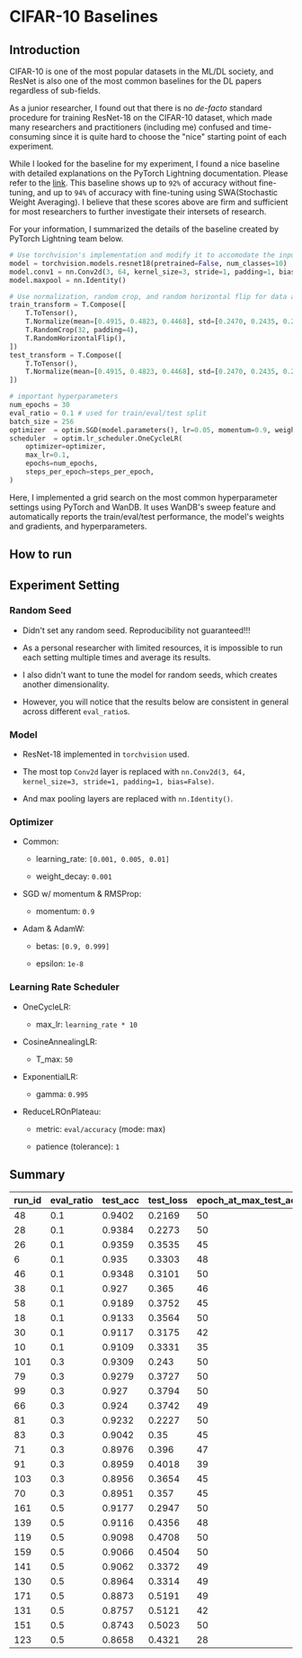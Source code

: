# CIFAR-10 Baselines

## Introduction

CIFAR-10 is one of the most popular datasets in the ML/DL society, and ResNet is also one of the most common baselines for the DL papers regardless of sub-fields. 

As a junior researcher, I found out that there is no *de-facto* standard procedure for training ResNet-18 on the CIFAR-10 dataset, which made many researchers and practitioners (including me) confused and time-consuming since it is quite hard to choose the "nice" starting point of each experiment.

While I looked for the baseline for my experiment, I found a nice baseline with detailed explanations on the PyTorch Lightning documentation. Please refer to the [link](https://pytorch-lightning.readthedocs.io/en/stable/notebooks/lightning_examples/cifar10-baseline.html). This baseline shows up to `92%` of accuracy without fine-tuning, and up to `94%` of accuracy with fine-tuning using SWA(Stochastic Weight Averaging). I believe that these scores above are firm and sufficient for most researchers to further investigate their intersets of research. 

For your information, I summarized the details of the baseline created by PyTorch Lightning team below.

```python
# Use torchvision's implementation and modify it to accomodate the input size of (3, 32, 32)
model = torchvision.models.resnet18(pretrained=False, num_classes=10)
model.conv1 = nn.Conv2d(3, 64, kernel_size=3, stride=1, padding=1, bias=False)
model.maxpool = nn.Identity()

# Use normalization, random crop, and random horizontal flip for data augmentation
train_transform = T.Compose([
    T.ToTensor(), 
    T.Normalize(mean=[0.4915, 0.4823, 0.4468], std=[0.2470, 0.2435, 0.2616]),
    T.RandomCrop(32, padding=4),
    T.RandomHorizontalFlip(),
])
test_transform = T.Compose([
    T.ToTensor(),
    T.Normalize(mean=[0.4915, 0.4823, 0.4468], std=[0.2470, 0.2435, 0.2616]),
])

# important hyperparameters
num_epochs = 30
eval_ratio = 0.1 # used for train/eval/test split
batch_size = 256
optimizer  = optim.SGD(model.parameters(), lr=0.05, momentum=0.9, weight_decay=5e-4)
scheduler  = optim.lr_scheduler.OneCycleLR(
    optimizer=optimizer, 
    max_lr=0.1,
    epochs=num_epochs,
    steps_per_epoch=steps_per_epoch,
)
```

Here, I implemented a grid search on the most common hyperparameter settings using PyTorch and WanDB. It uses WanDB's sweep feature and automatically reports the train/eval/test performance, the model's weights and gradients, and hyperparameters. 

## How to run



## Experiment Setting

### Random Seed

- Didn't set any random seed. Reproducibility not guaranteed!!!

- As a personal researcher with limited resources, it is impossible to run each setting multiple times and average its results.

- I also didn't want to tune the model for random seeds, which creates another dimensionality.

- However, you will notice that the results below are consistent in general across different `eval_ratio`s. 

### Model

- ResNet-18 implemented in `torchvision` used.

- The most top `Conv2d` layer is replaced with `nn.Conv2d(3, 64, kernel_size=3, stride=1, padding=1, bias=False)`.

- And max pooling layers are replaced with `nn.Identity()`.

### Optimizer

- Common:

    - learning_rate: `[0.001, 0.005, 0.01]`

    - weight_decay: `0.001`

- SGD w/ momentum & RMSProp:

    - momentum: `0.9`

- Adam & AdamW:

    - betas: `[0.9, 0.999]`

    - epsilon: `1e-8`

### Learning Rate Scheduler

- OneCycleLR:

    - max_lr: `learning_rate * 10`

- CosineAnnealingLR:

    - T_max: `50`

- ExponentialLR:

    - gamma: `0.995`

- ReduceLROnPlateau:

    - metric: `eval/accuracy` (mode: max)

    - patience (tolerance): `1`

## Summary

| run_id | eval_ratio | test_acc | test_loss | epoch_at_max_test_acc | learning_rate | optimizer | lr_scheduler       | train_acc | train_loss | more_finetunig |
|--------|------------|----------|-----------|-----------------------|---------------|-----------|--------------------|-----------|------------|----------------|
|     48 |        0.1 |   0.9402 |    0.2169 |                    50 |         0.01  |     sgd   | OneCycleLR         |    0.998  |   0.01108  |            yes |
|     28 |        0.1 |   0.9384 |    0.2273 |                    50 |         0.005 |     sgd   | OneCycleLR         |    0.999  |   0.007206 |            no  |
|     26 |        0.1 |   0.9359 |    0.3535 |                    45 |         0.005 |     adamw | OneCycleLR         |    0.9991 |   0.003272 |            no  |
|      6 |        0.1 |   0.935  |    0.3303 |                    48 |         0.001 |     adamw | OneCycleLR         |    0.9994 |   0.002192 |            no  |
|     46 |        0.1 |   0.9348 |    0.3101 |                    50 |         0.01  |     adamw | OneCycleLR         |    0.998  |   0.006341 |            no  |
|     38 |        0.1 |   0.927  |    0.365  |                    46 |         0.005 |     adamw | ReduceLROnPlateau  |    0.9982 |   0.006607 |            no  |
|     58 |        0.1 |   0.9189 |    0.3752 |                    45 |         0.01  |     adamw | ReduceLROnPlateau  |    0.9973 |   0.009073 |            no  |
|     18 |        0.1 |   0.9133 |    0.3564 |                    50 |         0.001 |     adamw | ReduceLROnPlateau  |    0.9849 |   0.04224  |            no  |
|     30 |        0.1 |   0.9117 |    0.3175 |                    42 |         0.005 |     adamw | CosineAnnealingLR  |    0.9764 |   0.06818  |            no  |
|     10 |        0.1 |   0.9109 |    0.3331 |                    35 |         0.001 |     adamw | CosineAnnealingLR  |    0.9782 |   0.06269  |            no  |
|    101 |        0.3 |   0.9309 |    0.243  |                    50 |         0.01  |     sgd   | OneCycleLR         |    0.9983 |   0.009917 |            yes |
|     79 |        0.3 |   0.9279 |    0.3727 |                    50 |         0.005 |     adamw | OneCycleLR         |    0.9987 |   0.003954 |            yes |
|     99 |        0.3 |   0.927  |    0.3794 |                    50 |         0.01  |     adamw | OneCycleLR         |    0.9978 |   0.006801 |            yes |
|     66 |        0.3 |   0.924  |    0.3742 |                    49 |         0.001 |     adamw | OneCycleLR         |    0.9995 |   0.002283 |            no  |
|     81 |        0.3 |   0.9232 |    0.2227 |                    50 |         0.005 |     sgd   | OneCycleLR         |    0.9993 |   0.007638 |            yes |
|     83 |        0.3 |   0.9042 |    0.35   |                    45 |         0.005 |     adamw | CosineAnnealingLR  |    0.9729 |   0.07661  |            no  |
|     71 |        0.3 |   0.8976 |    0.396  |                    47 |         0.001 |     adamw | ReduceLROnPlateau  |    0.9812 |   0.05181  |            no  |
|     91 |        0.3 |   0.8959 |    0.4018 |                    39 |         0.005 |     adamw | ReduceLROnPlateau  |    0.9842 |   0.04484  |            no  |
|    103 |        0.3 |   0.8956 |    0.3654 |                    45 |         0.01  |     adamw | CosineAnnealingLR  |    0.9691 |   0.09034  |            no  |
|     70 |        0.3 |   0.8951 |    0.357  |                    45 |         0.001 |     adamw | CosineAnnealingLR  |    0.975  |   0.07186  |            no  |
|    161 |        0.5 |   0.9177 |    0.2947 |                    50 |         0.01  |     sgd   | OneCycleLR         |    0.9989 |   0.009164 |            no  |
|    139 |        0.5 |   0.9116 |    0.4356 |                    48 |         0.005 |     adamw | OneCycleLR         |    0.9987 |   0.004942 |            no  |
|    119 |        0.5 |   0.9098 |    0.4708 |                    50 |         0.001 |     adamw | OneCycleLR         |    0.9993 |   0.0027   |            yes |
|    159 |        0.5 |   0.9066 |    0.4504 |                    50 |         0.01  |     adamw | OneCycleLR         |    0.998  |   0.007488 |            no  |
|    141 |        0.5 |   0.9062 |    0.3372 |                    49 |         0.005 |     sgd   | OneCycleLR         |    0.999  |   0.009976 |            yes |
|    130 |        0.5 |   0.8964 |    0.3314 |                    49 |         0.001 |     adam  | ReduceLROnPlateau  |    0.9727 |   0.0881   |            yes |
|    171 |        0.5 |   0.8873 |    0.5191 |                    49 |         0.01  |     adamw | ReduceLROnPlateau  |    0.9933 |   0.02225  |            yes |
|    131 |        0.5 |   0.8757 |    0.5121 |                    42 |         0.001 |     adamw | ReduceLROnPlateau  |    0.9797 |   0.05641  |            no  |
|    151 |        0.5 |   0.8743 |    0.5023 |                    50 |         0.005 |     adamw | ReduceLROnPlateau  |    0.98   |   0.05736  |            no  |
|    123 |        0.5 |   0.8658 |    0.4321 |                    28 |         0.001 |     adamw | CosineAnnealingLR  |    0.9679 |   0.0933   |            no  |
